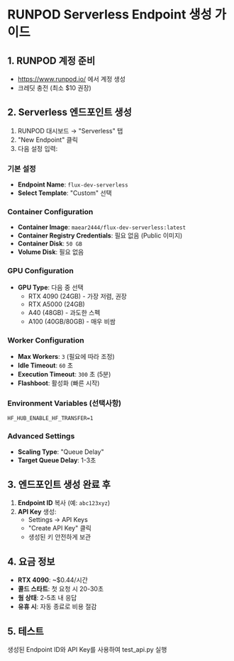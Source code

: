 # RUNPOD Serverless Endpoint 생성 가이드

## 1. RUNPOD 계정 준비
- https://www.runpod.io/ 에서 계정 생성
- 크레딧 충전 (최소 $10 권장)

## 2. Serverless 엔드포인트 생성

1. RUNPOD 대시보드 → "Serverless" 탭
2. "New Endpoint" 클릭
3. 다음 설정 입력:

### 기본 설정
- **Endpoint Name**: `flux-dev-serverless`
- **Select Template**: "Custom" 선택

### Container Configuration
- **Container Image**: `maear2444/flux-dev-serverless:latest`
- **Container Registry Credentials**: 필요 없음 (Public 이미지)
- **Container Disk**: `50 GB`
- **Volume Disk**: 필요 없음

### GPU Configuration
- **GPU Type**: 다음 중 선택
  - RTX 4090 (24GB) - 가장 저렴, 권장
  - RTX A5000 (24GB)
  - A40 (48GB) - 과도한 스펙
  - A100 (40GB/80GB) - 매우 비쌈

### Worker Configuration
- **Max Workers**: `3` (필요에 따라 조정)
- **Idle Timeout**: `60` 초
- **Execution Timeout**: `300` 초 (5분)
- **Flashboot**: 활성화 (빠른 시작)

### Environment Variables (선택사항)
```
HF_HUB_ENABLE_HF_TRANSFER=1
```

### Advanced Settings
- **Scaling Type**: "Queue Delay"
- **Target Queue Delay**: 1-3초

## 3. 엔드포인트 생성 완료 후

1. **Endpoint ID** 복사 (예: `abc123xyz`)
2. **API Key** 생성:
   - Settings → API Keys
   - "Create API Key" 클릭
   - 생성된 키 안전하게 보관

## 4. 요금 정보
- **RTX 4090**: ~$0.44/시간
- **콜드 스타트**: 첫 요청 시 20-30초
- **웜 상태**: 2-5초 내 응답
- **유휴 시**: 자동 종료로 비용 절감

## 5. 테스트
생성된 Endpoint ID와 API Key를 사용하여 test_api.py 실행
